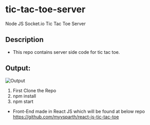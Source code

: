 # tic-tac-toe-server
 Node JS Socket.io Tic Tac Toe Server

## Description
- This repo contains server side code for tic tac toe.

## Output:

![Output](https://raw.githubusercontent.com/myvsparth/tic-tac-toe-server/master/output.png)

1. First Clone the Repo
2. npm install
3. npm start

- Front-End made in React JS which will be found at below repo
https://github.com/myvsparth/react-js-tic-tac-toe
